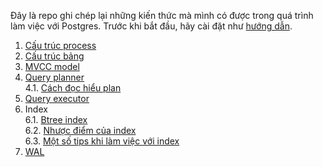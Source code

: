 Đây là repo ghi chép lại những kiến thức mà mình có được trong quá trình làm việc với Postgres. Trước khi bắt đầu, hãy cài đặt như [hướng dẫn](prepare_material.md).

1. [Cấu trúc process](process_architecture.md)
2. [Cấu trúc bảng](table_layout.md)
3. [MVCC model](mvcc_model.md)
4. [Query planner](query_planner.md)    
4.1. [Cách đọc hiểu plan](how_to_read_explain_output.md)
5. [Query executor](query_executor.md)
6. Index    
6.1. [Btree index](btree_index.md)    
6.2. [Nhược điểm của index](cost_of_index.md)    
6.3. [Một số tips khi làm việc với index](index_tips.md)    
7. [WAL](wal.md)
